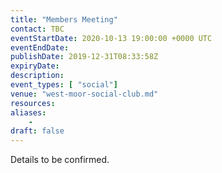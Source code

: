 ```yaml
---
title: "Members Meeting"
contact: TBC
eventStartDate: 2020-10-13 19:00:00 +0000 UTC
eventEndDate:
publishDate: 2019-12-31T08:33:58Z
expiryDate:
description:
event_types: [ "social"] 
venue: "west-moor-social-club.md"
resources:
aliases:
    - 
draft: false
---
```


Details to be confirmed.